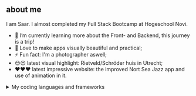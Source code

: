 ## about me

I am Saar. I almost completed my Full Stack Bootcamp at Hogeschool Novi.

- 🤟 I’m currently learning more about the Front- and Backend, this journey is a trip!
- 📌 Love to make apps visually beautiful and practical;
- ⚡ Fun fact: I'm a photographer aswell;
- 😍😍 latest visual highlight: Rietveld/Schröder huis in Utrecht;
- ❤️❤️❤️ latest impressive website: the improved Nort Sea Jazz app and use of animation in it.

<details>
<summary>My coding languages and frameworks</summary>


| Rank | languages and then some |
|-----:|-------------------------|
|     1|   HTML                  |
|     2|   CSS                   |
|     3|   JavaScript            |
|     4|   React                 |
|     5|   Java                  |
|     6|   Spring Boot           |

</detail>

